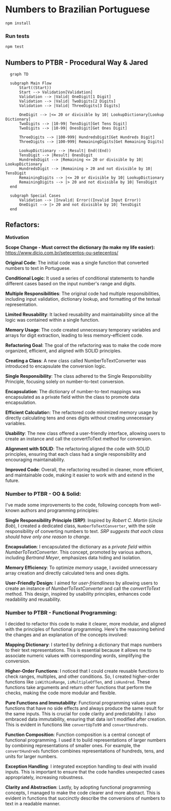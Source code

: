 # Numbers to Brazilian Portuguese

```
npm install
```

### Run tests

```
npm test
```

## Numbers to PTBR - Procedural Way & Jared

```mermaid
  graph TD

  subgraph Main Flow
      Start((Start))
      Start --> Validation[Validation]
      Validation --> |Valid| OneDigit[1 Digit]
      Validation --> |Valid| TwoDigits[2 Digits]
      Validation --> |Valid| ThreeDigits[3 Digits]

      OneDigit --> |<= 20 or divisible by 10| LookupDictionary[Lookup Dictionary]
      TwoDigits --> |10-99| TensDigit[Get Tens Digit]
      TwoDigits --> |10-99| OnesDigit[Get Ones Digit]

      ThreeDigits --> |100-999| HundredsDigit[Get Hundreds Digit]
      ThreeDigits --> |100-999| RemainingDigits[Get Remaining Digits]

      LookupDictionary --> |Result| End((End))
      TensDigit --> |Result| OnesDigit
      HundredsDigit --> |Remaining <= 20 or divisible by 10| LookupDictionary
      HundredsDigit --> |Remaining > 20 and not divisible by 10| TensDigit
      RemainingDigits --> |<= 20 or divisible by 10| LookupDictionary
      RemainingDigits --> |> 20 and not divisible by 10| TensDigit
  end

  subgraph Special Cases
      Validation --> |Invalid| Error((Invalid Input Error))
      OneDigit --> |> 20 and not divisible by 10| TensDigit
  end
```

## Refactors:

**Motivation**

**Scope Change - Must correct the dictionary (to make my life easier):**
https://www.dicio.com.br/setecentos-ou-setecentos/

**Original Code**: The initial code was a single function that converted numbers to text in Portuguese.

**Conditional Logic**: It used a series of conditional statements to handle different cases based on the input number's range and digits.

**Multiple Responsibilities**: The original code had multiple responsibilities, including input validation, dictionary lookup, and formatting of the textual representation.

**Limited Reusability**: It lacked reusability and maintainability since all the logic was contained within a single function.

**Memory Usage**: The code created unnecessary temporary variables and arrays for digit extraction, leading to less memory-efficient code.

**Refactoring Goal**: The goal of the refactoring was to make the code more organized, efficient, and aligned with SOLID principles.

**Creating a Class**: A new class called NumberToTextConverter was introduced to encapsulate the conversion logic.

**Single Responsibility**: The class adhered to the Single Responsibility Principle, focusing solely on number-to-text conversion.

**Encapsulation**: The dictionary of number-to-text mappings was encapsulated as a private field within the class to promote data encapsulation.

**Efficient Calculatio**n: The refactored code minimized memory usage by directly calculating tens and ones digits without creating unnecessary variables.

**Usability**: The new class offered a user-friendly interface, allowing users to create an instance and call the convertToText method for conversion.

**Alignment with SOLID**: The refactoring aligned the code with SOLID principles, ensuring that each class had a single responsibility and encouraging maintainability.

**Improved Code**: Overall, the refactoring resulted in cleaner, more efficient, and maintainable code, making it easier to work with and extend in the future.

### Number to PTBR - OO & Solid:

I've made some improvements to the code, following concepts from well-known authors and programming principles:

**Single Responsibility Principle (SRP)**: Inspired by _Robert C. Martin_ (_Uncle Bob_), I created a dedicated class, `NumberToTextConverter`, with the sole responsibility of converting numbers to text. _SRP suggests that each class should have only one reason to change_.

**Encapsulation**: I encapsulated the dictionary as a _private field_ within _NumberToTextConverter_. This concept, promoted by various authors, including _Bertrand Meyer_, emphasizes data hiding and isolation.

**Memory Efficiency**: To optimize _memory_ usage, I avoided unnecessary array creation and directly calculated tens and ones digits.

**User-Friendly Design:** I aimed for _user-friendliness_ by allowing users to create an instance of _NumberToTextConverter_ and call the _convertToText_ method. This design, inspired by usability principles, enhances code readability and reusability.

### Number to PTBR - Functional Programming:

I decided to refactor this code to make it clearer, more modular, and aligned with the principles of functional programming. Here's the reasoning behind the changes and an explanation of the concepts involved:

**Mapping Dictionary**:
I started by defining a dictionary that maps numbers to their text representations. This is essential because it allows me to associate numeric values with corresponding words, simplifying the conversion.

**Higher-Order Functions**:
I noticed that I could create reusable functions to check ranges, multiples, and other conditions. So, I created higher-order functions like `isWithinRange`, `isMultipleOfTen`, and `isHundred`. These functions take arguments and return other functions that perform the checks, making the code more modular and flexible.

**Pure Functions and Immutability**:
Functional programming values pure functions that have no side effects and always produce the same result for the same inputs. This is crucial for code clarity and predictability. I also embraced data immutability, ensuring that data isn't modified after creation. This is evident in functions like `convertUpTo99` and `convertHundreds`.

**Function Composition**:
Function composition is a central concept of functional programming. I used it to build representations of larger numbers by combining representations of smaller ones. For example, the `convertHundreds` function combines representations of hundreds, tens, and units for larger numbers.

**Exception Handling**:
I integrated exception handling to deal with invalid inputs. This is important to ensure that the code handles unexpected cases appropriately, increasing robustness.

**Clarity and Abstraction**:
Lastly, by adopting functional programming concepts, I managed to make the code clearer and more abstract. This is evident in functions that succinctly describe the conversions of numbers to text in a readable manner.
